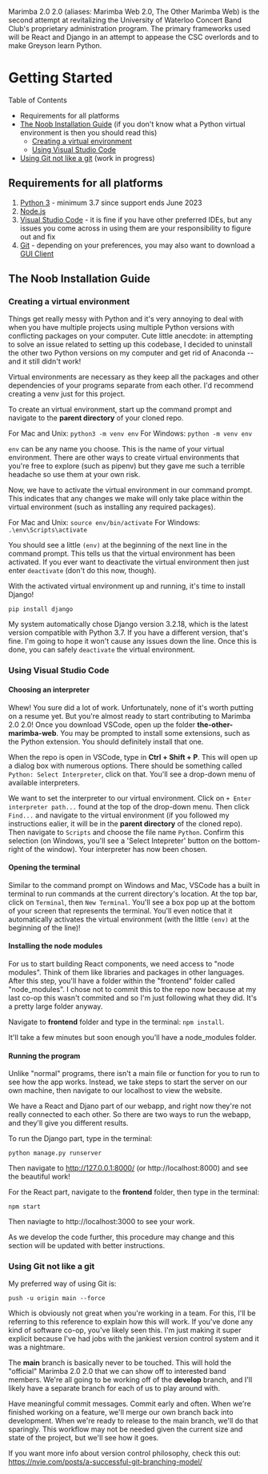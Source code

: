 Marimba 2.0 2.0 (aliases: Marimba Web 2.0, The Other Marimba Web) is the second attempt at revitalizing the University of Waterloo Concert Band Club's proprietary administration program. The primary frameworks used will be React and Django in an attempt to appease the CSC overlords and to make Greyson learn Python.

# Getting Started
Table of Contents
- Requirements for all platforms
- [The Noob Installation Guide](#the-noob-installation-guide) (if you don't know what a Python virtual environment is then you should read this)
	- [Creating a virtual environment](#creating-a-virtual-environment)
	- [Using Visual Studio Code](#using-visual-studio-code)
- [Using Git not like a git](#using-git-not-like-a-git) (work in progress)

## Requirements for all platforms
1. [Python 3](https://www.python.org/downloads/) - minimum 3.7 since support ends June 2023
2. [Node.js](https://nodejs.org/en/)
3. [Visual Studio Code](https://code.visualstudio.com/) - it is fine if you have other preferred IDEs, but any issues you come across in using them are your responsibility to figure out and fix
4. [Git](https://git-scm.com/downloads) - depending on your preferences, you may also want to download a [GUI Client](https://git-scm.com/downloads/guis) 

## The Noob Installation Guide
### Creating a virtual environment
Things get really messy with Python and it's very annoying to deal with when you have multiple projects using multiple Python versions with conflicting packages on your computer. Cute little anecdote: in attempting to solve an issue related to setting up this codebase, I decided to uninstall the other two Python versions on my computer and get rid of Anaconda -- and it still didn't work!

Virtual environments are necessary as they keep all the packages and other dependencies of your programs separate from each other. I'd recommend creating a venv just for this project. 

To create an virtual environment, start up the command prompt and navigate to the **parent directory** of your cloned repo.

For Mac and Unix: `python3 -m venv env`
For Windows: `python -m venv env`

`env` can be any name you choose. This is the name of your virtual environment. There are other ways to create virtual environments that you're free to explore (such as pipenv) but they gave me such a terrible headache so use them at your own risk.

Now, we have to activate the virtual environment in our command prompt. This indicates that any changes we make will only take place within the virtual environment (such as installing any required packages).

For Mac and Unix: `source env/bin/activate`
For Windows: `.\env\Scripts\activate` 

You should see a little `(env)` at the beginning of the next line in the command prompt. This tells us that the virtual environment has been activated. If you ever want to deactivate the virtual environment then just enter `deactivate` (don't do this now, though).

With the activated virtual environment up and running, it's time to install Django!
```
pip install django
```
My system automatically chose Django version 3.2.18, which is the latest version compatible with Python 3.7. If you have a different version, that's fine. I'm going to hope it won't cause any issues down the line. Once this is done, you can safely `deactivate` the virtual environment.

### Using Visual Studio Code
#### Choosing an interpreter
Whew! You sure did a lot of work. Unfortunately, none of it's worth putting on a resume yet. But you're almost ready to start contributing to Marimba 2.0 2.0! Once you download VSCode, open up the folder **the-other-marimba-web**. You may be prompted to install some extensions, such as the Python extension. You should definitely install that one.

When the repo is open in VSCode, type in **Ctrl + Shift + P**. This will open up a dialog box with numerous options. There should be something called `Python: Select Interpreter`, click on that. You'll see a drop-down menu of available interpreters. 

We want to set the interpreter to our virtual environment. Click on `+ Enter interpreter path...` found at the top of the drop-down menu. Then click `Find...` and navigate to the virtual environment (if you followed my instructions ealier, it will be in the **parent directory** of the cloned repo). Then navigate to `Scripts` and choose the file name `Python`. Confirm this selection (on Windows, you'll see a 'Select Intepreter' button on the bottom-right of the window). Your interpreter has now been chosen.

#### Opening the terminal
Similar to the command prompt on Windows and Mac, VSCode has a built in terminal to run commands at the current directory's location. At the top bar, click on `Terminal`, then `New Terminal`. You'll see a box pop up at the bottom of your screen that represents the terminal. You'll even notice that it automatically activates the virtual environment (with the little `(env)` at the beginning of the line)!

#### Installing the node modules
For us to start building React components, we need access to "node modules". Think of them like libraries and packages in other languages. After this step, you'll have a folder within the "frontend" folder called "node_modules". I chose not to commit this to the repo now because at my last co-op this wasn't commited and so I'm just following what they did. It's a pretty large folder anyway.

Navigate to **frontend** folder and type in the terminal: `npm install`. 

It'll take a few minutes but soon enough you'll have a node_modules folder.

#### Running the program
Unlike "normal" programs, there isn't a main file or function for you to run to see how the app works. Instead, we take steps to start the server on our own machine, then navigate to our localhost to view the website. 

We have a React and Djano part of our webapp, and right now they're not really connected to each other. So there are two ways to run the webapp, and they'll give you different results. 

To run the Django part, type in the terminal:
```
python manage.py runserver
```
Then navigate to http://127.0.0.1:8000/ (or http://localhost:8000) and see the beautiful work!

For the React part, navigate to the **frontend** folder, then type in the terminal:
```
npm start
```
Then naviagte to http://localhost:3000 to see your work. 

As we develop the code further, this procedure may change and this section will be updated with better instructions. 

### Using Git not like a git
My preferred way of using Git is:
```
push -u origin main --force
```
Which is obviously not great when you're working in a team. For this, I'll be referring to this reference to explain how this will work. If you've done any kind of software co-op, you've likely seen this. I'm just making it super explicit because I've had jobs with the jankiest version control system and it was a nightmare.

The **main** branch is basically never to be touched. This will hold the "official" Marimba 2.0 2.0 that we can show off to interested band members. We're all going to be working off of the **develop** branch, and I'll likely have a separate branch for each of us to play around with.

Have meaningful commit messages. Commit early and often. When we're finished working on a feature, we'll merge our own branch back into development. When we're ready to release to the main branch, we'll do that sparingly. This workflow may not be needed given the current size and state of the project, but we'll see how it goes.

If you want more info about version control philosophy, check this out: https://nvie.com/posts/a-successful-git-branching-model/
